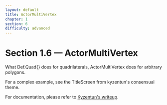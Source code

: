 ```yaml
---
layout: default
title: ActorMultiVertex
chapter: 1
section: 6
difficulty: advanced
---
```


# Section 1.6 &mdash; ActorMultiVertex

What Def.Quad{} does for quadrilaterals, ActorMultiVertex does for arbitrary polygons.

For a complex example, see the TitleScreen from kyzentun's consensual theme.

For documentation, please refer to [Kyzentun's writeup](https://github.com/stepmania/stepmania/blob/master/Docs/Themerdocs/ScreenAMVTest%20overlay.lua).